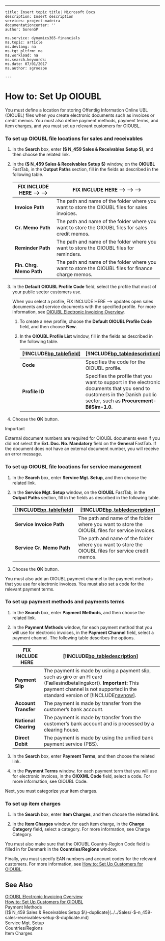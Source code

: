 ---
    title: Insert topic title| Microsoft Docs
    description: Insert description
    services: project-madeira
    documentationcenter: ''
    author: SorenGP

    ms.service: dynamics365-financials
    ms.topic: article
    ms.devlang: na
    ms.tgt_pltfrm: na
    ms.workload: na
    ms.search.keywords:
    ms.date: 07/01/2017
    ms.author: sgroespe

    ---
# How to: Set Up OIOUBL
You must define a location for storing Offentlig Information Online UBL \(OIOUBL\) files when you create electronic documents such as invoices or credit memos. You must also define payment methods, payment terms, and item charges, and you must set up relevant customers for OIOUBL.  
  
### To set up OIOUBL file locations for sales and receivables  
  
1.  In the **Search** box, enter **\($ N\_459 Sales & Receivables Setup $\)**, and then choose the related link.  
  
2.  In the **\($ N\_459 Sales & Receivables Setup $\)** window, on the **OIOUBL** FastTab, in the **Output Paths** section, fill in the fields as described in the following table.  
  
    |FIX INCLUDE HERE<!--FIX INCLUDE HERE<!--FIX INCLUDE HERE<!--[!INCLUDE[bp_tablefield](../../ApplicationDesign/includes/bp_tablefield_md.md)] --> --> -->|FIX INCLUDE HERE<!--FIX INCLUDE HERE<!--FIX INCLUDE HERE<!--FIX INCLUDE HERE<!--[!INCLUDE[bp_tabledescription](../../ApplicationDesign/includes/bp_tabledescription_md.md)] --> --> --> -->|  
    |---------------------------------|---------------------------------------|  
    |**Invoice Path**|The path and name of the folder where you want to store the OIOUBL files for sales invoices.|  
    |**Cr. Memo Path**|The path and name of the folder where you want to store the OIOUBL files for sales credit memos.|  
    |**Reminder Path**|The path and name of the folder where you want to store the OIOUBL files for reminders.|  
    |**Fin. Chrg. Memo Path**|The path and name of the folder where you want to store the OIOUBL files for finance charge memos.|  
  
3.  In the **Default OIOUBL Profile Code** field, select the profile that most of your public sector customers use.  
  
     When you select a profile, FIX INCLUDE HERE<!--FIX INCLUDE HERE<!--[!INCLUDE[navnow](../../ApplicationDesign/includes/navnow_md.md)] --> --> updates open sales documents and service documents with the specified profile. For more information, see [OIOUBL Electronic Invoicing Overview](../../LocalFunctionalityForMicrosoftDynamicsNav2016/Denmark/oioubl-electronic-invoicing-overview.md).  
  
    1.  To create a new profile, choose the **Default OIOUBL Profile Code** field, and then choose **New**.  
  
    2.  In the **OIOUBL Profile List** window, fill in the fields as described in the following table.  
  
        |[!INCLUDE[bp_tablefield](../../ApplicationDesign/includes/bp_tablefield_md.md)]|[!INCLUDE[bp_tabledescription](../../ApplicationDesign/includes/bp_tabledescription_md.md)]|  
        |---------------------------------|---------------------------------------|  
        |**Code**|Specifies the code for the OIOUBL profile.|  
        |**Profile ID**|Specifies the profile that you want to support in the electronic documents that you send to customers in the Danish public sector, such as **Procurement-BilSim-1.0**.|  
  
4.  Choose the **OK** button.  
  
> [!IMPORTANT]  
>  External document numbers are required for OIOUBL documents even if you did not select the **Ext. Doc. No. Mandatory** field on the **General** FastTab. If the document does not have an external document number, you will receive an error message.  
  
### To set up OIOUBL file locations for service management  
  
1.  In the **Search** box, enter **Service Mgt. Setup**, and then choose the related link.  
  
2.  In the **Service Mgt. Setup** window, on the **OIOUBL** FastTab, in the **Output Paths** section, fill in the fields as described in the following table.  
  
    |[!INCLUDE[bp_tablefield](../../ApplicationDesign/includes/bp_tablefield_md.md)]|[!INCLUDE[bp_tabledescription](../../ApplicationDesign/includes/bp_tabledescription_md.md)]|  
    |---------------------------------|---------------------------------------|  
    |**Service Invoice Path**|The path and name of the folder where you want to store the OIOUBL files for service invoices.|  
    |**Service Cr. Memo Path**|The path and name of the folder where you want to store the OIOUBL files for service credit memos.|  
  
3.  Choose the **OK** button.  
  
 You must also add an OIOUBL payment channel to the payment methods that you use for electronic invoices. You must also set a code for the relevant payment terms.  
  
### To set up payment methods and payments terms  
  
1.  In the **Search** box, enter **Payment Methods**, and then choose the related link.  
  
2.  In the **Payment Methods** window, for each payment method that you will use for electronic invoices, in the **Payment Channel** field, select a payment channel. The following table describes the options.  
  
    |FIX INCLUDE HERE<!--[!INCLUDE[bp_optionsheading](../../DesignAndEngineering/includes/bp_optionsheading_md.md)] -->|[!INCLUDE[bp_tabledescription](../../ApplicationDesign/includes/bp_tabledescription_md.md)]|  
    |-------------------------------------|---------------------------------------|  
    |**Payment Slip**|The payment is made by using a payment slip, such as giro or an FI card \(Fællesindbetalingskort\). **Important:**  This payment channel is not supported in the standard version of [!INCLUDE[navnow](../../ApplicationDesign/includes/navnow_md.md)].|  
    |**Account Transfer**|The payment is made by transfer from the customer’s bank account.|  
    |**National Clearing**|The payment is made by transfer from the customer’s bank account and is processed by a clearing house.|  
    |**Direct Debit**|The payment is made by using the unified bank payment service \(PBS\).|  
  
3.  In the **Search** box, enter **Payment Terms**, and then choose the related link.  
  
4.  In the **Payment Terms** window, for each payment term that you will use for electronic invoices, in the **OIOXML Code** field, select a code. For more information, see OIOUBL Code.  
  
 Next, you must categorize your item charges.  
  
### To set up item charges  
  
1.  In the **Search** box, enter **Item Charges**, and then choose the related link.  
  
2.  In the **Item Charges** window, for each item charge, in the **Charge Category** field, select a category. For more information, see Charge Category.  
  
 You must also make sure that the OIOUBL Country-Region Code field is filled in for Denmark in the **Countries\/Regions** window.  
  
 Finally, you must specify EAN numbers and account codes for the relevant customers. For more information, see [How to: Set Up Customers for OIOUBL](../../LocalFunctionalityForMicrosoftDynamicsNav2016/Denmark/how-to-set-up-customers-for-oioubl.md).  
  
## See Also  
 [OIOUBL Electronic Invoicing Overview](../../LocalFunctionalityForMicrosoftDynamicsNav2016/Denmark/oioubl-electronic-invoicing-overview.md)   
 [How to: Set Up Customers for OIOUBL](../../LocalFunctionalityForMicrosoftDynamicsNav2016/Denmark/how-to-set-up-customers-for-oioubl.md)   
 Payment Methods   
 [\($ N\_459 Sales & Receivables Setup $\)-duplicate](../../Sales/-$-n_459-sales-receivables-setup-$-duplicate.md)   
 Service Mgt. Setup   
 Countries\/Regions   
 Item Charges